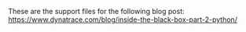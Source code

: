 These are the support files for the following blog post:
https://www.dynatrace.com/blog/inside-the-black-box-part-2-python/